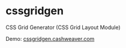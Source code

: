 # cssgridgen
CSS Grid Generator (CSS Grid Layout Module)

Demo: [cssgridgen.cashweaver.com](cssgridgen.cashweaver.com)
